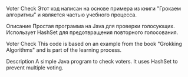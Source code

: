 Voter Check
Этот код написан на основе примера из книги "Грокаем алгоритмы" и является частью учебного процесса.

Описание
Простая программа на Java для проверки голосующих. Использует HashSet для предотвращения повторного голосования.

Voter Check
This code is based on an example from the book "Grokking Algorithms" and is part of the learning process.

Description
A simple Java program to check voters. It uses HashSet to prevent multiple voting.
